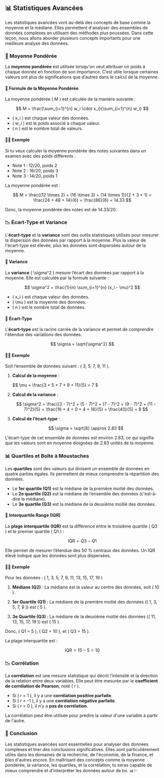 ## 📊 Statistiques Avancées

Les statistiques avancées vont au-delà des concepts de base comme la moyenne et la médiane. Elles permettent d'analyser des ensembles de données complexes en utilisant des méthodes plus poussées. Dans cette leçon, nous allons aborder plusieurs concepts importants pour une meilleure analyse des données.

### 🧮 Moyenne Pondérée

La **moyenne pondérée** est utilisée lorsqu'on veut attribuer un poids à chaque donnée en fonction de son importance. C’est utile lorsque certaines valeurs ont plus de significations que d’autres dans le calcul de la moyenne.

#### 🔸 Formule de la Moyenne Pondérée

La moyenne pondérée \( M \) est calculée de la manière suivante :

$$ M = \frac{\sum_{i=1}^{n} w_i \cdot x_i}{\sum_{i=1}^{n} w_i} $$

- \( x_i \) est chaque valeur des données.
- \( w_i \) est le poids associé à chaque valeur.
- \( n \) est le nombre total de valeurs.

#### 🧑‍🏫 Exemple

Si tu veux calculer la moyenne pondérée des notes suivantes dans un examen avec des poids différents :
- Note 1 : 12/20, poids 2
- Note 2 : 16/20, poids 3
- Note 3 : 14/20, poids 1

La moyenne pondérée est :

$$ M = \frac{(12 \times 2) + (16 \times 3) + (14 \times 1)}{2 + 3 + 1} = \frac{24 + 48 + 14}{6} = \frac{86}{6} = 14.33 $$

Donc, la moyenne pondérée des notes est de 14.33/20.

### 📉 Écart-Type et Variance

L'**écart-type** et la **variance** sont des outils statistiques utilisés pour mesurer la dispersion des données par rapport à la moyenne. Plus la valeur de l'écart-type est élevée, plus les données sont dispersées autour de la moyenne.

#### 🔸 Variance

La **variance** \( \sigma^2 \) mesure l’écart des données par rapport à la moyenne. Elle est calculée par la formule suivante :

$$ \sigma^2 = \frac{1}{n} \sum_{i=1}^{n} (x_i - \mu)^2 $$

- \( x_i \) est chaque valeur des données.
- \( \mu \) est la moyenne des données.
- \( n \) est le nombre total de données.

#### 🔸 Écart-Type

L'**écart-type** est la racine carrée de la variance et permet de comprendre l'étendue des variations des données.

$$ \sigma = \sqrt{\sigma^2} $$

#### 🧑‍🏫 Exemple

Soit l’ensemble de données suivant : \( 3, 5, 7, 9, 11 \).

1. **Calcul de la moyenne** :
   
   $$ \mu = \frac{3 + 5 + 7 + 9 + 11}{5} = 7 $

2. **Calcul de la variance** :

   $$ \sigma^2 = \frac{(3 - 7)^2 + (5 - 7)^2 + (7 - 7)^2 + (9 - 7)^2 + (11 - 7)^2}{5} = \frac{16 + 4 + 0 + 4 + 16}{5} = \frac{40}{5} = 8 $$

3. **Calcul de l’écart-type** :

   $$ \sigma = \sqrt{8} \approx 2.83 $$

L'écart-type de cet ensemble de données est environ 2.83, ce qui signifie que les valeurs sont en moyenne éloignées de 2.83 unités de la moyenne.

### 📊 Quartiles et Boîte à Moustaches

Les **quartiles** sont des valeurs qui divisent un ensemble de données en quatre parties égales. Ils permettent de mieux comprendre la répartition des données.

- Le **1er quartile (Q1)** est la médiane de la première moitié des données.
- Le **2e quartile (Q2)** est la médiane de l’ensemble des données (c'est-à-dire la médiane).
- Le **3e quartile (Q3)** est la médiane de la deuxième moitié des données.

#### 🔸 Interquartile Range (IQR)

La **plage interquartile (IQR)** est la différence entre le troisième quartile \( Q3 \) et le premier quartile \( Q1 \) :

$$ \text{IQR} = Q3 - Q1 $$

Elle permet de mesurer l’étendue des 50 % centraux des données. Un IQR élevé indique que les données sont plus dispersées.

#### 🧑‍🏫 Exemple

Pour les données : \( 1, 3, 5, 7, 9, 11, 13, 15, 17, 19 \)

1. **Médiane (Q2)** :
   La médiane est la valeur au centre des données, soit \( 10 \).

2. **1er Quartile (Q1)** :
   La médiane de la première moitié des données (\( 1, 3, 5, 7, 9 \)) est \( 5 \).

3. **3e Quartile (Q3)** :
   La médiane de la deuxième moitié des données (\( 11, 13, 15, 17, 19 \)) est \( 15 \).

Donc, \( Q1 = 5 \), \( Q2 = 10 \), et \( Q3 = 15 \).

La plage interquartile est :

$$ \text{IQR} = 15 - 5 = 10 $$

### 📉 Corrélation

La **corrélation** est une mesure statistique qui décrit l’intensité et la direction de la relation entre deux variables. Elle peut être mesurée par le **coefficient de corrélation de Pearson**, noté \( r \).

- Si \( r = 1 \), il y a une **corrélation positive parfaite**.
- Si \( r = -1 \), il y a une **corrélation négative parfaite**.
- Si \( r = 0 \), il n’y a **pas de corrélation**.

La corrélation peut être utilisée pour prédire la valeur d'une variable à partir de l'autre.

### 🎯 Conclusion

Les statistiques avancées sont essentielles pour analyser des données complexes et tirer des conclusions significatives. Elles sont particulièrement utiles dans les domaines de la recherche, de l'économie, de la finance, et bien d'autres encore. En maîtrisant des concepts comme la moyenne pondérée, la variance, les quartiles, et la corrélation, tu seras capable de mieux comprendre et d'interpréter les données autour de toi. 📊✨